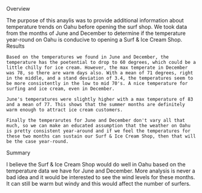Overview

The purpose of this anaylis was to provide additional information about temperature trends on Oahu before opening the surf shop. We took data from the months of June and December to determine if the temperature year-round on Oahu is conducive to opening a Surf & Ice Cream Shop.
Results

    Based on the temperatures we found in June and December, the temperature has the poetential to drop to 60 degrees, which could be a little chilly for ice cream. However, the max temperate in December was 78, so there are warm days also. With a mean of 71 degrees, right in the middle, and a stand deviation of 3.4, the temperatures seem to be more consistently in the low to mid 70's. A nice temperature for surfing and ice cream, even in December.

    June's temperatures were slightly higher with a max temperature of 83 and a mean of 77. This shows that the summer months are definitely warm enough to attract ice cream customers.

    Finally the temperarutes for June and December don't vary all that much, so we can make an educated assumption that the weather on Oahu is pretty consistent year-around and if we feel the temperatures for these two months can sustain our Surf & Ice Cream Shop, then that will be the case year-round.

Summary

I believe the Surf & Ice Cream Shop would do well in Oahu based on the temperature data we have for June and December. More analysis is never a bad idea and it would be interested to see the wind levels for these months. It can still be warm but windy and this would affect the number of surfers. 
